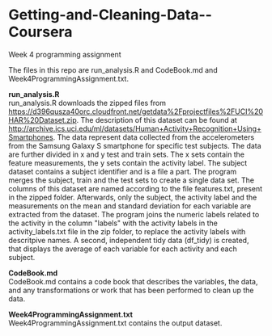 # Getting-and-Cleaning-Data--Coursera
Week 4 programming assignment

The files in this repo are run_analysis.R and CodeBook.md and Week4ProgrammingAssignment.txt. 

**run_analysis.R**  \
run_analysis.R downloads the zipped files from https://d396qusza40orc.cloudfront.net/getdata%2Fprojectfiles%2FUCI%20HAR%20Dataset.zip. The description of this dataset can be found at http://archive.ics.uci.edu/ml/datasets/Human+Activity+Recognition+Using+Smartphones.
The data represent data collected from the accelerometers from the Samsung Galaxy S smartphone for specific test subjects. The data are further divided in x and y test and train sets. The x sets contain the feature measurements, the y sets contain the activity label. The subject dataset contains a subject identifier and is a file a part.
The program merges the subject, train and the test sets to create a single data set. The columns of this dataset are named according to the file features.txt, present in the zipped folder.
Afterwards, only the subject, the activity label and the measurements on the mean and standard deviation for each variable are extracted from the dataset. 
The program joins the numeric labels related to the activity in the column "labels" with the activity labels in the activity_labels.txt file in the zip folder, to replace the activity labels with descritpive names.
A second, independent tidy data (df_tidy) is created, that displays the average of each variable for each activity and each subject.

**CodeBook.md** \
CodeBook.md contains a code book that describes the variables, the data, and any transformations or work that has been performed to clean up the data. 

**Week4ProgrammingAssignment.txt** \
Week4ProgrammingAssignment.txt contains the output dataset.
